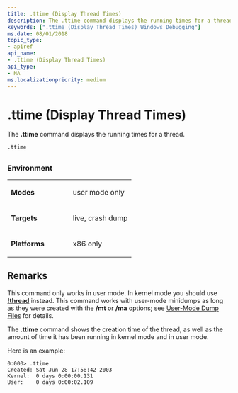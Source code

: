 ```yaml
---
title: .ttime (Display Thread Times)
description: The .ttime command displays the running times for a thread.
keywords: [".ttime (Display Thread Times) Windows Debugging"]
ms.date: 08/01/2018
topic_type:
- apiref
api_name:
- .ttime (Display Thread Times)
api_type:
- NA
ms.localizationpriority: medium
---
```


# .ttime (Display Thread Times)


The **.ttime** command displays the running times for a thread.

```dbgcmd
.ttime 
```

## <span id="ddk_meta_display_thread_times_dbg"></span><span id="DDK_META_DISPLAY_THREAD_TIMES_DBG"></span>


### <span id="Environment"></span><span id="environment"></span><span id="ENVIRONMENT"></span>Environment

<table>
<colgroup>
<col width="50%" />
<col width="50%" />
</colgroup>
<tbody>
<tr class="odd">
<td align="left"><p><strong>Modes</strong></p></td>
<td align="left"><p>user mode only</p></td>
</tr>
<tr class="even">
<td align="left"><p><strong>Targets</strong></p></td>
<td align="left"><p>live, crash dump</p></td>
</tr>
<tr class="odd">
<td align="left"><p><strong>Platforms</strong></p></td>
<td align="left"><p>x86 only</p></td>
</tr>
</tbody>
</table>

 

Remarks
-------

This command only works in user mode. In kernel mode you should use [**!thread**](-thread.md) instead. This command works with user-mode minidumps as long as they were created with the **/mt** or **/ma** options; see [User-Mode Dump Files](user-mode-dump-files.md) for details.

The **.ttime** command shows the creation time of the thread, as well as the amount of time it has been running in kernel mode and in user mode.

Here is an example:

```dbgcmd
0:000> .ttime
Created: Sat Jun 28 17:58:42 2003
Kernel:  0 days 0:00:00.131
User:    0 days 0:00:02.109
```

 

 





